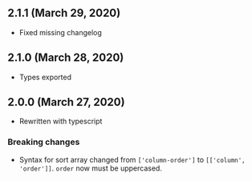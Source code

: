 ## 2.1.1 (March 29, 2020)

* Fixed missing changelog

## 2.1.0 (March 28, 2020)

* Types exported

## 2.0.0 (March 27, 2020)

* Rewritten with typescript

### Breaking changes

* Syntax for sort array changed from `['column-order']` to `[['column', 'order']]`. `order` now must be uppercased.

